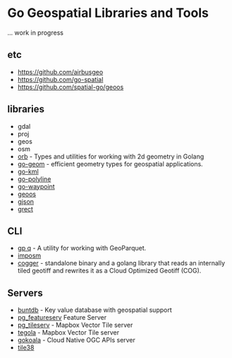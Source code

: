 # Go Geospatial Libraries and Tools

... work in progress

## etc 

- https://github.com/airbusgeo
- https://github.com/go-spatial 
- https://github.com/spatial-go/geoos

## libraries

- gdal
- proj
- geos
- osm 
- [orb](https://github.com/paulmach/orb) - Types and utilities for working with 2d geometry in Golang
- [go-geom](github.com/twpayne/go-geom) - efficient geometry types for geospatial applications.
- [go-kml](github.com/twpayne/go-kml)
- [go-polyline](github.com/twpayne/go-polyline)
- [go-waypoint](github.com/twpayne/go-waypoint)
- [geoos](https://github.com/spatial-go/geoos)
- [gjson](https://github.com/tidwall/gjson)
- [grect](https://github.com/tidwall/grect)

## CLI

- [gp q](https://github.com/planetlabs/gpq) - A utility for working with GeoParquet.
- [imposm](https://github.com/omniscale/imposm3)
- [cogger](https://github.com/airbusgeo/cogger) - standalone binary and a golang library that reads an internally tiled geotiff and rewrites it as a Cloud Optimized Geotiff (COG).

## Servers

- [buntdb](https://github.com/tidwall/buntdb) - Key value database with geospatial support
- [pg_featureserv](https://github.com/CrunchyData/pg_featureserv)  Feature Server
- [pg_tileserv](https://github.com/CrunchyData/pg_tileserv) - Mapbox Vector Tile server
- [tegola](https://github.com/go-spatial/tegola) - Mapbox Vector Tile server
- [gokoala](https://github.com/PDOK/gokoala) - Cloud Native OGC APIs server
- [tile38](https://tile38.com/)
